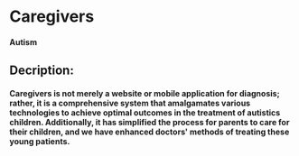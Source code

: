 # Caregivers
#### Autism 


## Decription: 
#### Caregivers is not merely a website or mobile application for diagnosis; rather, it is a comprehensive system that amalgamates various technologies to achieve optimal outcomes in the treatment of autistics children. Additionally, it has simplified the process for parents to care for their children, and we have enhanced doctors' methods of treating these young patients.

